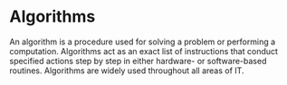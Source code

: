# Algorithms
An algorithm is a procedure used for solving a problem or performing a computation. Algorithms act as an exact list of instructions that conduct specified actions step by step in either hardware- or software-based routines. Algorithms are widely used throughout all areas of IT.
